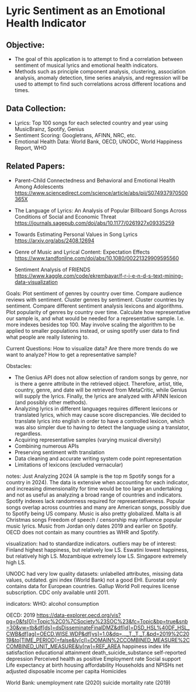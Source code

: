 # Lyric Sentiment as an Emotional Health Indicator

## Objective:
- The goal of this application is to attempt to find a correlation between sentiment of musical lyrics and emotional health indicators. 
- Methods such as principle component analysis, clustering, association analysis, anomaly detection, time series analysis, and regression will be used to attempt to find such correlations across different locations and times.

## Data Collection:
- Lyrics: Top 100 songs for each selected country and year using MusicBrainz, Spotify, Genius
- Sentiment Scoring: Googletrans, AFINN, NRC, etc.
- Emotional Health Data: World Bank, OECD, UNODC, World Happiness Report, WHO

## Related Papers:
- Parent–Child Connectedness and Behavioral and Emotional Health Among Adolescents
https://www.sciencedirect.com/science/article/abs/pii/S074937970500365X

- The Language of Lyrics: An Analysis of Popular Billboard Songs Across Conditions of Social and Economic Threat
https://journals.sagepub.com/doi/abs/10.1177/0261927x09335259

- Towards Estimating Personal Values in Song Lyrics
https://arxiv.org/abs/2408.12694

- Genre of Music and Lyrical Content: Expectation Effects
https://www.tandfonline.com/doi/abs/10.1080/00221329909595560

- Sentiment Analysis of FRIENDS
https://www.kaggle.com/code/ekrembayar/f-r-i-e-n-d-s-text-mining-data-visualization

Goals:
Plot sentiment of genres by country over time.
Compare audience reviews with sentiment.
Cluster genres by sentiment.
Cluster countries by sentiment.
Compare different sentiment analysis lexicons and algorithms.
Plot popularity of genres by country over time.
Calculate how representative our sample is, and what would be needed for a representative sample. I.e. more indexes besides top 100. May involve scaling the algorithm to be applied to smaller populations instead, or using spotify user data to find what people are really listening to.

Current Questions:
How to visualize data?
Are there more trends do we want to analyze?
How to get a representative sample?

Obstacles:
- The Genius API does not allow selection of random songs by genre, nor is there a genre attribute in the retrieved object. Therefore, artist, title, country, genre, and date will be retrieved from MetaCritic, while Genius will supply the lyrics. Finally, the lyrics are analyzed with AFINN lexicon (and possibly other methods).
- Analyzing lyrics in different languages requires different lexicons or translated lyrics, which may cause score discrepancies. We decided to translate lyrics into english in order to have a controlled lexicon, which was also simpler due to having to detect the language using a translator, regardless.
- Acquiring representative samples (varying musical diversity)
- Combining numerous APIs
- Preserving sentiment with translation
- Data cleaning and accurate writing system code point representation
- Limitations of lexicons (excluded vernacular)


notes:
Just Analyzing 2024 (A sample is the top m Spotify songs for a country in 2024). The data is extensive when accounting for each indicator, and increasing dimensionality for time would
be too large an undertaking and not as useful as analyzing a broad range of countries and indicators.
Spotify indexes lack randomness required for representativeness.
Popular songs overlap across countries and many are American songs, possibly due to Spotify 
being US company. Music is also pretty globalized.
Malta is all Christmas songs
Freedom of speech / censorship may influence popular music lyrics.
Music from Jordan only dates 2019 and earlier on Spotify.
OECD does not contain as many countries as WHR and Spotify.

visualization: had to standardize indicators.
outliers may be of interest:
Finland highest happiness, but relatively low LS.
Eswatini lowest happiness, but relatively high LS.
Mozambique extremely low LS.
Singapore extremely high LS.

UNODC had very low quality datasets: unlabelled attributes, missing data values, outdated.
gini index (World Bank) not a good EHI.
Eurostat only contains data for European countries.
Gallup World Poll requires license subscription.
CDC only available until 2011.

indicators:
WHO:
alcohol consumption

OECD: 2019
https://data-explorer.oecd.org/vis?pg=0&fs[0]=Topic%2C0%7CSociety%23SOC%23&fc=Topic&bp=true&snb=30&vw=tb&df[ds]=dsDisseminateFinalDMZ&df[id]=DSD_HSL%40DF_HSL_CWB&df[ag]=OECD.WISE.WDP&df[vs]=1.0&dq=..._T._T._T.&pd=2019%2C2019&to[TIME_PERIOD]=false&ly[cl]=DOMAIN%2CCOMBINED_MEASURE%2CCOMBINED_UNIT_MEASURE&ly[rw]=REF_AREA
happiness index
life satisfaction
educational attainment
death_suicide_substance
self-reported depression
Perceived health as positive
Employment rate
Social support
Life expectancy at birth
housing affordability
Households and NPISHs net adjusted disposable income per capita
Homicides

World Bank:
unemployment rate (2020)
suicide mortality rate (2019)